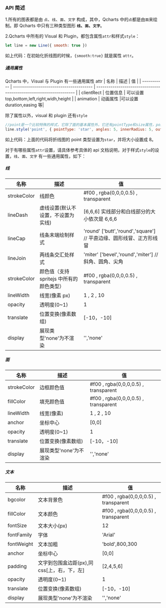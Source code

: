 ### API 简述

1.所有的图表都是由 `点`、`线`、`面`、`文字` 构成，其中，Qcharts 中的`点`都是由`面`来绘制。即 Qcharts 中只有三种类型图形 <b>`线`、`面`、`文字`</b>。

2.Qcharts 中所有的 Visual 和 Plugin，都包含属性`attr`和样式`style`：

```javascript
let line = new Line({ smooth: true })
```

如上代码：在初始化折线图的时候，`{smooth:true}` 就是属性 `attr`。

##### 通用属性

Qcharts 中，Visual 与 Plugin 有一些通用属性 attr
| 名称 | 描述 | 值 |
| ----------- | ---------------------------------------- | ------------------------------------------------------------------- |
| clientRect | 位置信息 | 可以设置 top,bottom,left,right,widh,height |
| animation | 动画属性 |可以设置 duration,easing 等|

除了属性以外，visual 和 plugin 还有`style`

```javascript
//point是一个比较特殊的样式，它除了面的基本属性外，它还有pointType和size属性，point是由Point插件来完成渲染的,详情查看 Plugin → Point
line.style('point', { pointType: 'star', angles: 5, innerRadius: 5, outerRadius: 10 })
```

如上代码：上面的代码将折线图的 point 类型设置为`star`，并将大小设置成 8。

对于有哪些属性`attr`设置，请具体参考具体的 api 文档说明，对于样式`style`的设置，`线`、`面`、`文字` 有一些通用属性，如下：

##### 线

| 名称        | 描述                                     | 值                                                                  |
| ----------- | ---------------------------------------- | ------------------------------------------------------------------- |
| strokeColor | 线颜色                                   | #f00 , rgba(0,0,0,0.5) , transparent                                |
| lineDash    | 虚线设置(默认不设置，不设置为实线)       | [6,6,6] 实线部分和白线部分的大小依次是 6,6,6                        |
| lineCap     | 线条末端绘制样式                         | 'round' ['butt','round','square'] // 平直边缘、圆形线冒、正方形线冒 |
| lineJoin    | 两线条交汇处样式                         | 'miter' ['bevel','round','miter'] //斜角、圆角、尖角                |
| strokeColor | 颜色值（支持 spritejs 中所有的颜色类型） | #f00 , rgba(0,0,0,0.5) , transparent                                |
| lineWidth   | 线宽(像素 px)                            | 1 , 2 , 10                                                          |
| opacity     | 透明度(0~1)                              | 1                                                                   |
| translate   | 位置变换(像素数组)                       | [-10，-10]                                                          |
| display     | 展现类型'none'为不渲染                   | '','none'                                                           |

##### 面

| 名称        | 描述                   | 值                                   |
| ----------- | ---------------------- | ------------------------------------ |
| strokeColor | 边框颜色值             | #f00 , rgba(0,0,0,0.5) , transparent |
| fillColor   | 填充颜色值             | #f00 , rgba(0,0,0,0.5) , transparent |
| lineWidth   | 线宽(像素)             | 1 , 2 , 10                           |
| anchor      | 坐标中心               | [0,0]                                |
| opacity     | 透明度(0~1)            | 1                                    |
| translate   | 位置变换(像素数组)     | [-10，-10]                           |
| display     | 展现类型'none'为不渲染 | '','none'                            |

##### 文本

| 名称       | 描述                                        | 值                                   |
| ---------- | ------------------------------------------- | ------------------------------------ |
| bgcolor    | 文本背景色                                  | #f00 , rgba(0,0,0,0.5) , transparent |
| fillColor  | 文本颜色                                    | #f00 , rgba(0,0,0,0.5) , transparent |
| fontSize   | 文本大小(px)                                | 12                                   |
| fontFamily | 字体                                        | 'Arial'                              |
| fontWeight | 文本加粗                                    | 'bold',800,300                       |
| anchor     | 坐标中心                                    | [0,0]                                |
| padding    | 文字到包围盒边距(px),同 css[上，右，下，左] | [2,4,5,6]                            |
| opacity    | 透明度(0~1)                                 | 1                                    |
| translate  | 位置变换(像素数组)                          | [-10，-10]                           |
| display    | 展现类型'none'为不渲染                      | '','none'                            |
